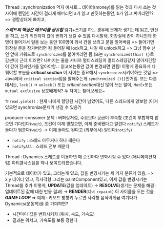 Thread : synchronization
억지 예시로... 데이터(money)를 읽는 것과 다시 쓰는 것 사이에 랜덤한 시간이 걸리게 해버리면
a가 읽고 딴짓하는동안, b가 읽고 써버리면?? => 경합상태에 빠지고, 

***스레드의 핵심은 메모리를 공유함***
읽기+쓰기를 하는 경우에 문제가 생기는데
읽고, 연산을 하고, 쓰기 직전까지 값에 변화가 생길 수 있음
다시말해, 화장실에 칸이 하나인데 한명이 들어가서 일을 보는 동안 100명이 와서 칸을 쓰려고 문을 열어버림
=> 들어가면 화장실 문을 잠가버리면 됨
들어갈 때 lock하고, 나갈 때 unlock하고
=> 그냥 함수 선언 앞에 키워드로 `synchronized`를 붙여버리면 됨 (또는 `synchronized(this) {}`로 감싼다)
근데 이러면? 나머지는 줄을 서니까 멀티스레딩이 멀티스레딩같지 않아지긴함
이 값이 진짜인가를 알아야함. : 읽고쓰는동안 값이 변경되면 안됨! 이렇게 중요하게 다뤄야할 부분을 ***critical section*** 이 사이는 중요해서 `synchronize`시켜야하는 것임 => Java에서 `critical section`임을 말해주는게 `synchronized (){}`인거임. 또는 다른데서는, `lock()` -> `unlock()`
또는 *critical section*대신 많이 쓰는 말이, `MutEx`또는 `mutual exclusive` 상호배제적? 두 차이는 찾아보세요~

`Thread.yield()` : 현재 나에게 할당된 시간이 남았어도, 다른 스레드에게 양보함 (이거있으면 synchronize문제가 생길 수 있음?)

producer-consumer 문제 : 버퍼링처럼, 수요보다 공급이 부족함 (조건이 부합하지 않으면 기다린다(`wait`), 조건이 이제 괜찮으면, 이제 준비됐다고 알린다 `notify`)
스레드가 돌다가 멈춘다(`wait`) -> 이제 돌아도 된다고 (외부에서) 알린다(`notify`)
- `notify` : 스레드 아무거나 하나 깨운다
- `notifyAll` : 스레드 전부 깨운다

Thread : Dynamics
스레드를 이용하면 매 순간마다 변화시킬 수 있다 (애니메이션처럼)
파티클시스템을 하나 보여드리겠습니다.

기본적으로 데이터가 있고, 그리는게 있고, 값을 변경시키는 세 가지 분류가 있음. => x,y 데이터 있고, 직사각형 그리는 paintComponent있고, 이제 값을 변경시키는 Thread를 추가
이렇게, **UPDATE**(값을 업데이트) -> **RESOLVE**(생기는 문제를 해결 : 업데이트된 값에 대한 반응 결과) -> **RENDER**(다시 `repaint`) 이 사이클을 도는 것을 ***GAME LOOP***
=> 예제 : 키보드 방향키 누르면 사각형 움직이게끔 
여기다가 Dynamics(운동학)을 좀 가미하면?
- 시간마다 값을 변화시키자 (위치, 속도, 가속도)
- 결과는 위치고, 가속도를 보통 정한다
